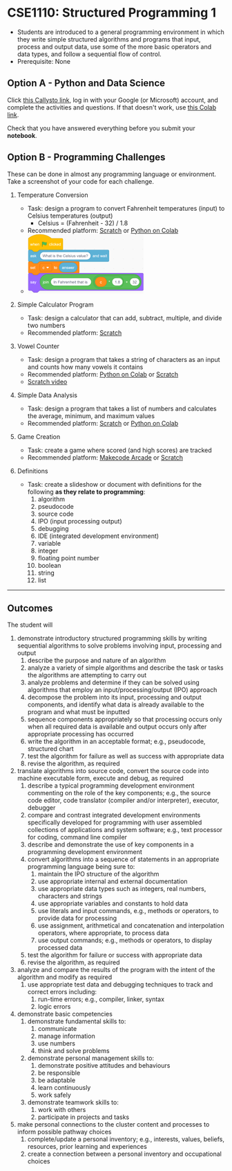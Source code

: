 # CSE1110: Structured Programming 1

* Students are introduced to a general programming environment in which they write simple structured algorithms and programs that input, process and output data, use some of the more basic operators and data types, and follow a sequential flow of control.
* Prerequisite: None

## Option A - Python and Data Science

Click [this Callysto link](https://hub.callysto.ca/jupyter/hub/user-redirect/git-pull?repo=https%3A%2F%2Fgithub.com%2Fcallysto%2Fcurriculum-notebooks&branch=master&subPath=TechnologyStudies/ComputingScience/Courses/structured-programming-1.ipynb&depth=1), log in with your Google (or Microsoft) account, and complete the activities and questions. If that doesn't work, use [this Colab link](https://colab.research.google.com/github/callysto/curriculum-notebooks/blob/master/TechnologyStudies/ComputingScience/Courses/structured-programming-1.ipynb).

Check that you have answered everything before you submit your **notebook**.

## Option B - Programming Challenges

These can be done in almost any programming language or environment. Take a screenshot of your code for each challenge.

1. Temperature Conversion
    * Task: design a program to convert Fahrenheit temperatures (input) to Celsius temperatures (output)
        * Celsius = (Fahrenheit - 32) / 1.8
    * Recommended platform: [Scratch](https://scratch.mit.edu/) or [Python on Colab](https://colab.research.google.com)
    * ![C to F example](images/C_to_F_example.png "C to F example")

2. Simple Calculator Program
    * Task: design a calculator that can add, subtract, multiple, and divide two numbers
    * Recommended platform: [Scratch](https://scratch.mit.edu/)

3. Vowel Counter
    * Task: design a program that takes a string of characters as an input and counts how many vowels it contains
    * Recommended platform: [Python on Colab](https://colab.research.google.com) or [Scratch](https://scratch.mit.edu/)
    * [Scratch video](https://www.youtube.com/watch?v=jRf_IeaQ5hs)

4. Simple Data Analysis
    * Task: design a program that takes a list of numbers and calculates the average, minimum, and maximum values
    * Recommended platform: [Scratch](https://scratch.mit.edu/) or [Python on Colab](https://colab.research.google.com)

5. Game Creation
    * Task: create a game where scored (and high scores) are tracked
    * Recommended platform: [Makecode Arcade](https://arcade.makecode.com/) or [Scratch](https://scratch.mit.edu/)

6. Definitions
    * Task: create a slideshow or document with definitions for the following **as they relate to programming**:
        1. algorithm
        2. pseudocode
        3. source code
        4. IPO (input processing output)
        5. debugging
        6. IDE (integrated development environment)
        7. variable
        8. integer
        9. floating point number
        10. boolean
        11. string
        12. list

---

## Outcomes

The student will

1. demonstrate introductory structured programming skills by writing sequential algorithms to solve problems involving input, processing and output
    1. describe the purpose and nature of an algorithm
    2. analyze a variety of simple algorithms and describe the task or tasks the algorithms are attempting to carry out
    3. analyze problems and determine if they can be solved using algorithms that employ an input/processing/output (IPO) approach
    4. decompose the problem into its input, processing and output components, and identify what data is already available to the program and what must be inputted
    5. sequence components appropriately so that processing occurs only when all required data is available and output occurs only after appropriate processing has occurred
    6. write the algorithm in an acceptable format; e.g., pseudocode, structured chart
    7. test the algorithm for failure as well as success with appropriate data
    8. revise the algorithm, as required
2. translate algorithms into source code, convert the source code into machine executable form, execute and debug, as required
    1. describe a typical programming development environment commenting on the role of the key components; e.g., the source code editor, code translator (compiler and/or interpreter), executor, debugger
    2. compare and contrast integrated development environments specifically developed for programming with user assembled collections of applications and system software; e.g., text processor for coding, command line compiler
    3. describe and demonstrate the use of key components in a programming development environment
    4. convert algorithms into a sequence of statements in an appropriate programming language being sure to:
        1. maintain the IPO structure of the algorithm
        2. use appropriate internal and external documentation
        3. use appropriate data types such as integers, real numbers, characters and strings
        4. use appropriate variables and constants to hold data
        5. use literals and input commands, e.g., methods or operators, to provide data for processing
        6. use assignment, arithmetical and concatenation and interpolation operators, where appropriate, to process data
        7. use output commands; e.g., methods or operators, to display processed data
    5. test the algorithm for failure or success with appropriate data
    6. revise the algorithm, as required
3. analyze and compare the results of the program with the intent of the algorithm and modify as required
    1. use appropriate test data and debugging techniques to track and correct errors including:
        1. run-time errors; e.g., compiler, linker, syntax
        2. logic errors
4. demonstrate basic competencies
    1. demonstrate fundamental skills to:
        1. communicate
        2. manage information
        3. use numbers
        4. think and solve problems
    2. demonstrate personal management skills to:
        1. demonstrate positive attitudes and behaviours
        2. be responsible
        3. be adaptable
        4. learn continuously
        5. work safely
    3. demonstrate teamwork skills to:
        1. work with others
        2. participate in projects and tasks
5. make personal connections to the cluster content and processes to inform possible pathway choices
    1. complete/update a personal inventory; e.g., interests, values, beliefs, resources, prior learning and experiences
    2. create a connection between a personal inventory and occupational choices
